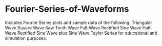 # Fourier-Series-of-Waveforms
Includes Fourier Series plots and sample data of the following:
Triangular Wave 
Square Wave
Saw Tooth Wave
Full-Wave Rectified Sine Wave
Half-Wave Rectified Sine Wave
plus Sine Wave Taylor Series
for educational and simulation purposes.
